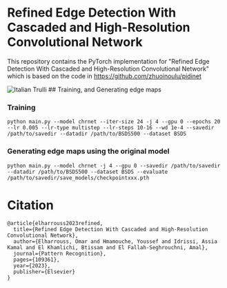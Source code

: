 # Refined Edge Detection With Cascaded and High-Resolution Convolutional Network

This repository contains the PyTorch implementation for 
"Refined Edge Detection With Cascaded and High-Resolution Convolutional Network" which is based on the code in https://github.com/zhuoinoulu/pidinet


<img src="https://github.com/elharroussomar/chrnet/blob/main/Model.jpg" alt="Italian Trulli">
## Training, and Generating edge maps

### Training
```
python main.py --model chrnet --iter-size 24 -j 4 --gpu 0 --epochs 20 --lr 0.005 --lr-type multistep --lr-steps 10-16 --wd 1e-4 --savedir /path/to/savedir --datadir /path/to/BSDS500 --dataset BSDS
```
### Generating edge maps using the original model
```
python main.py --model chrnet -j 4 --gpu 0 --savedir /path/to/savedir --datadir /path/to/BSDS500 --dataset BSDS --evaluate /path/to/savedir/save_models/checkpointxxx.pth
```
<h1>Citation</h1>

<div class="snippet-clipboard-content position-relative" data-snippet-clipboard-copy-content="@article{elharrouss2023refined,
  title={Refined Edge Detection With Cascaded and High-Resolution Convolutional Network},
  author={Elharrouss, Omar and Hmamouche, Youssef and Idrissi, Assia Kamal and El Khamlichi, Btissam and El Fallah-Seghrouchni, Amal},
  journal={Pattern Recognition},
  pages={109361},
  year={2023},
  publisher={Elsevier}
}
"><pre><code>@article{elharrouss2023refined,
  title={Refined Edge Detection With Cascaded and High-Resolution Convolutional Network},
  author={Elharrouss, Omar and Hmamouche, Youssef and Idrissi, Assia Kamal and El Khamlichi, Btissam and El Fallah-Seghrouchni, Amal},
  journal={Pattern Recognition},
  pages={109361},
  year={2023},
  publisher={Elsevier}
}
</code></pre></div>
